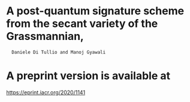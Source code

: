 # A post-quantum signature scheme from the secant variety of the Grassmannian,
      Daniele Di Tullio and Manoj Gyawali

# A preprint version is available at 

https://eprint.iacr.org/2020/1141
